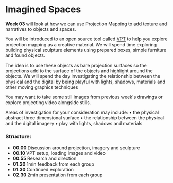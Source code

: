 # Imagined Spaces

**Week 03** will look at how we can use Projection Mapping to add texture and narratives to objects and spaces.

You will be introduced to an open source tool called [VPT](https://hcgilje.wordpress.com/vpt/)
to help you explore projection mapping as a creative material. We will spend time exploring building physical sculpture elements using prepared boxes, simple furniture and found objects.

The idea is to use these objects as bare projection surfaces so the projections add to the surface of the objects and highlight around the objects. We will spend the day investigating the relationship between the physical and the digital by being playful with lights, shadows, materials and other moving graphics techniques

You may want to take some still images from previous week's drawings or explore projecting video alongside stills. 

Areas of investigation for your consideration may include:
• the physical abstract three dimensional surface
• the relationship between the physical and the digital imagery
• play with lights, shadows and materials

### Structure:
- **00.00**	Discussion around projection, imagery and sculpture
- **00.10** VPT setup, loading images and video
- **00.55** Research and direction
- **01.20** 1min feedback from each group
- **01.30** Continued exploration
- **02.30** 2min presentation from each group

